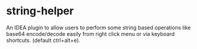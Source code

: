# string-helper
An IDEA plugin to allow users to perform some string based operations like base64 encode/decode easily from right click menu or via keyboard shortcuts. (default ctrl+alt+e).
